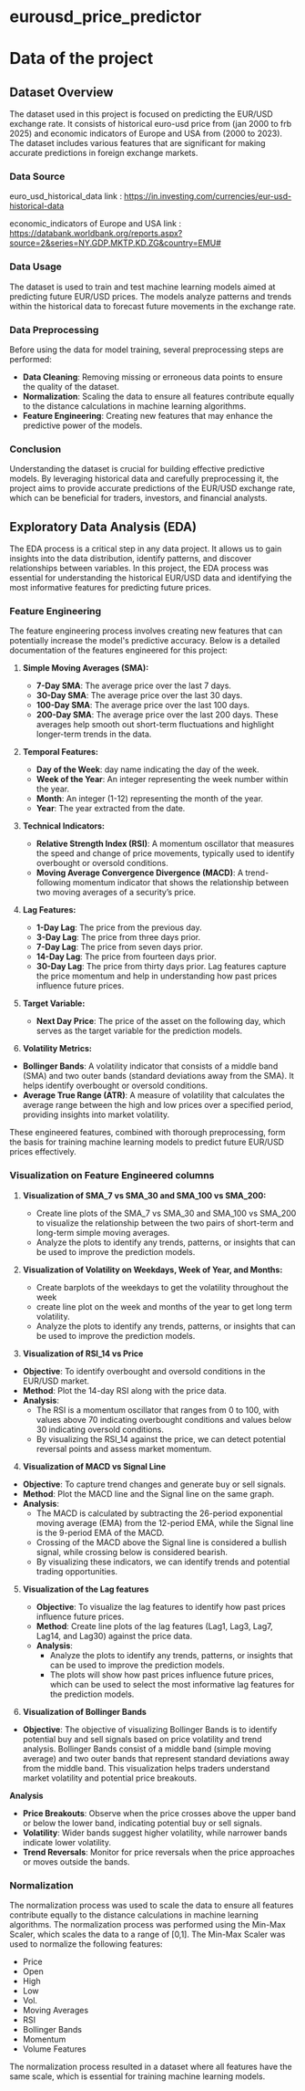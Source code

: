 # eurousd_price_predictor

# Data of the project
## Dataset Overview

The dataset used in this project is focused on predicting the EUR/USD exchange rate. It consists of historical euro-usd price from (jan 2000 to frb 2025) and economic indicators of Europe and USA from (2000 to 2023). The dataset includes various features that are significant for making accurate predictions in foreign exchange markets.

### Data Source

euro_usd_historical_data link : https://in.investing.com/currencies/eur-usd-historical-data

economic_indicators of Europe and USA link : https://databank.worldbank.org/reports.aspx?source=2&series=NY.GDP.MKTP.KD.ZG&country=EMU#


### Data Usage

The dataset is used to train and test machine learning models aimed at predicting future EUR/USD prices. The models analyze patterns and trends within the historical data to forecast future movements in the exchange rate.

### Data Preprocessing

Before using the data for model training, several preprocessing steps are performed:

- **Data Cleaning**: Removing missing or erroneous data points to ensure the quality of the dataset.
- **Normalization**: Scaling the data to ensure all features contribute equally to the distance calculations in machine learning algorithms.
- **Feature Engineering**: Creating new features that may enhance the predictive power of the models.

### Conclusion

Understanding the dataset is crucial for building effective predictive models. By leveraging historical data and carefully preprocessing it, the project aims to provide accurate predictions of the EUR/USD exchange rate, which can be beneficial for traders, investors, and financial analysts.

## Exploratory Data Analysis (EDA)

The EDA process is a critical step in any data project. It allows us to gain insights into the data distribution, identify patterns, and discover relationships between variables. In this project, the EDA process was essential for understanding the historical EUR/USD data and identifying the most informative features for predicting future prices.

### Feature Engineering

The feature engineering process involves creating new features that can potentially increase the model's predictive accuracy. Below is a detailed documentation of the features engineered for this project:

1. **Simple Moving Averages (SMA):**
   - **7-Day SMA**: The average price over the last 7 days.
   - **30-Day SMA**: The average price over the last 30 days.
   - **100-Day SMA**: The average price over the last 100 days.
   - **200-Day SMA**: The average price over the last 200 days.
   These averages help smooth out short-term fluctuations and highlight longer-term trends in the data.

2. **Temporal Features:**
   - **Day of the Week**: day name indicating the day of the week.
   - **Week of the Year**: An integer representing the week number within the year.
   - **Month**: An integer (1-12) representing the month of the year.
   - **Year**: The year extracted from the date.

3. **Technical Indicators:**
   - **Relative Strength Index (RSI)**: A momentum oscillator that measures the speed and change of price movements, typically used to identify overbought or oversold conditions.
   - **Moving Average Convergence Divergence (MACD)**: A trend-following momentum indicator that shows the relationship between two moving averages of a security’s price.

4. **Lag Features:**
   - **1-Day Lag**: The price from the previous day.
   - **3-Day Lag**: The price from three days prior.
   - **7-Day Lag**: The price from seven days prior.
   - **14-Day Lag**: The price from fourteen days prior.
   - **30-Day Lag**: The price from thirty days prior.
   Lag features capture the price momentum and help in understanding how past prices influence future prices.

5. **Target Variable:**
   - **Next Day Price**: The price of the asset on the following day, which serves as the target variable for the prediction models.

6.  **Volatility Metrics:**
   - **Bollinger Bands**: A volatility indicator that consists of a middle band (SMA) and two outer bands (standard deviations away from the SMA). It helps identify overbought or oversold conditions.
   - **Average True Range (ATR)**: A measure of volatility that calculates the average range between the high and low prices over a specified period, providing insights into market volatility.


These engineered features, combined with thorough preprocessing, form the basis for training machine learning models to predict future EUR/USD prices effectively.


### Visualization on Feature Engineered columns



1. **Visualization of SMA_7 vs SMA_30 and SMA_100 vs SMA_200:**
   - Create line plots of the SMA_7 vs SMA_30 and SMA_100 vs SMA_200 to visualize the relationship between the two pairs of short-term and long-term simple moving averages.
   - Analyze the plots to identify any trends, patterns, or insights that can be used to improve the prediction models.

2. **Visualization of Volatility on Weekdays, Week of Year, and Months:**
   - Create barplots of the  weekdays to get the volatility throughout the week 
   - create line plot on the week and months of the year to get long term volatility.
   - Analyze the plots to identify any trends, patterns, or insights that can be used to improve the prediction models.


3. **Visualization of RSI_14 vs Price**

- **Objective**: To identify overbought and oversold conditions in the EUR/USD market.
- **Method**: Plot the 14-day RSI along with the price data.
- **Analysis**:
  - The RSI is a momentum oscillator that ranges from 0 to 100, with values above 70 indicating overbought conditions and values below 30 indicating oversold conditions.
  - By visualizing the RSI_14 against the price, we can detect potential reversal points and assess market momentum.

4. **Visualization of MACD vs Signal Line**

- **Objective**: To capture trend changes and generate buy or sell signals.
- **Method**: Plot the MACD line and the Signal line on the same graph.
- **Analysis**:
  - The MACD is calculated by subtracting the 26-period exponential moving average (EMA) from the 12-period EMA, while the Signal line is the 9-period EMA of the MACD.
  - Crossing of the MACD above the Signal line is considered a bullish signal, while crossing below is considered bearish.
  - By visualizing these indicators, we can identify trends and potential trading opportunities.

5. **Visualization of the Lag features**

   - **Objective**: To visualize the lag features to identify how past prices influence future prices.
   - **Method**: Create line plots of the lag features (Lag1, Lag3, Lag7, Lag14, and Lag30) against the price data.
   - **Analysis**:
     - Analyze the plots to identify any trends, patterns, or insights that can be used to improve the prediction models.
     - The plots will show how past prices influence future prices, which can be used to select the most informative lag features for the prediction models.

6. **Visualization of Bollinger Bands**

- **Objective**: The objective of visualizing Bollinger Bands is to identify potential buy and sell signals based on price volatility and trend analysis. Bollinger Bands consist of a middle band (simple moving average) and two outer bands that represent standard deviations away from the middle band. This visualization helps traders understand market volatility and potential price breakouts.

**Analysis**

   - **Price Breakouts**: Observe when the price crosses above the upper band or below the lower band, indicating potential buy or sell signals.
   - **Volatility**: Wider bands suggest higher volatility, while narrower bands indicate lower volatility.
   - **Trend Reversals**: Monitor for price reversals when the price approaches or moves outside the bands.



### Normalization

The normalization process was used to scale the data to ensure all features contribute equally to the distance calculations in machine learning algorithms. The normalization process was performed using the Min-Max Scaler, which scales the data to a range of [0,1]. The Min-Max Scaler was used to normalize the following features:

* Price
* Open
* High
* Low
* Vol.
* Moving Averages
* RSI
* Bollinger Bands
* Momentum
* Volume Features

The normalization process resulted in a dataset where all features have the same scale, which is essential for training machine learning models.


